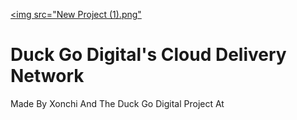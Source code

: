 <a href="https://duckgodigital.com/"><img src="New Project (1).png"</a>
<h1>Duck Go Digital's Cloud Delivery Network</h1>
<p>Made By Xonchi And The Duck Go Digital Project At </p>

